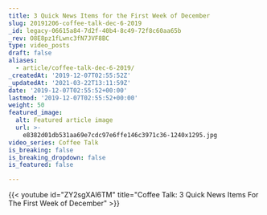 ```yaml
---
title: 3 Quick News Items for the First Week of December
slug: 20191206-coffee-talk-dec-6-2019
_id: legacy-06615a84-7d2f-40b4-8c49-72f8c60aa65b
_rev: O8E8pz1fLwnc3fN7JVF8BC
type: video_posts
draft: false
aliases:
  - article/coffee-talk-dec-6-2019/
_createdAt: '2019-12-07T02:55:52Z'
_updatedAt: '2021-03-22T13:11:59Z'
date: '2019-12-07T02:55:52+00:00'
lastmod: '2019-12-07T02:55:52+00:00'
weight: 50
featured_image:
  alt: Featured article image
  url: >-
    e8382d01db531aa69e7cdc97e6ffe146c3971c36-1240x1295.jpg
video_series: Coffee Talk
is_breaking: false
is_breaking_dropdown: false
is_featured: false

---
```

{{< youtube id="ZY2sgXAl6TM" title="Coffee Talk: 3 Quick News Items For The First Week of December" >}}